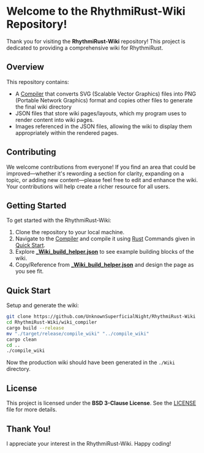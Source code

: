 # Welcome to the RhythmiRust-Wiki Repository!

Thank you for visiting the **RhythmiRust-Wiki** repository! This project is dedicated to providing a comprehensive wiki for RhythmiRust.

## Overview

This repository contains:
- A [Compiler](./wiki_compiler) that converts SVG (Scalable Vector Graphics) files into PNG (Portable Network Graphics) format and copies other files to generate the final wiki directory
- JSON files that store wiki pages/layouts, which my program uses to render content into wiki pages.
- Images referenced in the JSON files, allowing the wiki to display them appropriately within the rendered pages.

## Contributing

We welcome contributions from everyone! If you find an area that could be improved—whether it's rewording a section for clarity, expanding on a topic, or adding new content—please feel free to edit and enhance the wiki. Your contributions will help create a richer resource for all users.

## Getting Started

To get started with the RhythmiRust-Wiki:
1. Clone the repository to your local machine.
2. Navigate to the [Compiler](./wiki_compiler) and compile it using [Rust](https://www.rust-lang.org/tools/install) Commands given in [Quick Start](#quick-start).
2. Explore [**_Wiki_build_helper.json**](./_Wiki_build_helper.json) to see example building blocks of the wiki.
3. Copy/Reference from [**_Wiki_build_helper.json**](./_Wiki_build_helper.json) and design the page as you see fit.

## Quick Start

Setup and generate the wiki:
```bash
git clone https://github.com/UnknownSuperficialNight/RhythmiRust-Wiki
cd RhythmiRust-Wiki/wiki_compiler
cargo build --release
mv "./target/release/compile_wiki" "../compile_wiki"
cargo clean
cd ..
./compile_wiki
```

Now the production wiki should have been generated in the `./Wiki` directory.

## License

This project is licensed under the **BSD 3-Clause License**. See the [LICENSE](./LICENSE) file for more details.

## Thank You!

I appreciate your interest in the RhythmiRust-Wiki. Happy coding!
